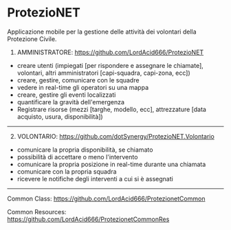 # ProtezioNET

Applicazione mobile per la gestione delle attività dei volontari della Protezione Civile.

1) AMMINISTRATORE: https://github.com/LordAcid666/ProtezioNET

- creare utenti (impiegati [per rispondere e assegnare le chiamate], volontari, altri amministratori [capi-squadra, capi-zona, ecc])
- creare, gestire, comunicare con le squadre
- vedere in real-time gli operatori su una mappa
- creare, gestire gli eventi localizzati
- quantificare la gravità dell'emergenza
- Registrare risorse (mezzi [targhe, modello, ecc], attrezzature [data acquisto, usura, disponibilità])

----------------------------------------------

2) VOLONTARIO: https://github.com/dotSynergy/ProtezioNET.Volontario

- comunicare la propria disponibilità, se chiamato
- possibilità di accettare o meno l'intervento
- comunicare la propria posizione in real-time durante una chiamata
- comunicare con la propria squadra
- ricevere le notifiche degli interventi a cui si è assegnati

----------------------------------------------

Common Class: https://github.com/LordAcid666/ProtezionetCommon

Common Resources: https://github.com/LordAcid666/ProtezionetCommonRes
